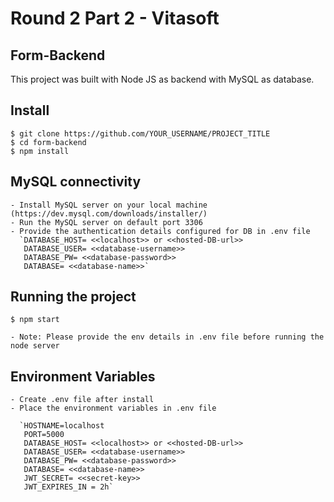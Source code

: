 # Round 2 Part 2 - Vitasoft

## Form-Backend

This project was built with Node JS as backend with MySQL as database.

## Install

    $ git clone https://github.com/YOUR_USERNAME/PROJECT_TITLE
    $ cd form-backend
    $ npm install

## MySQL connectivity

    - Install MySQL server on your local machine (https://dev.mysql.com/downloads/installer/)
    - Run the MySQL server on default port 3306
    - Provide the authentication details configured for DB in .env file
      `DATABASE_HOST= <<localhost>> or <<hosted-DB-url>>
       DATABASE_USER= <<database-username>>
       DATABASE_PW= <<database-password>>
       DATABASE= <<database-name>>`

## Running the project

    $ npm start

    - Note: Please provide the env details in .env file before running the node server

## Environment Variables

    - Create .env file after install
    - Place the environment variables in .env file
    
      `HOSTNAME=localhost
       PORT=5000
       DATABASE_HOST= <<localhost>> or <<hosted-DB-url>>
       DATABASE_USER= <<database-username>>
       DATABASE_PW= <<database-password>>
       DATABASE= <<database-name>>
       JWT_SECRET= <<secret-key>>
       JWT_EXPIRES_IN = 2h`